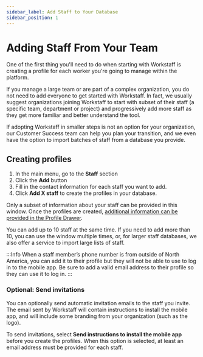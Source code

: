 ```yaml
---
sidebar_label: Add Staff to Your Database
sidebar_position: 1
---
```


# Adding Staff From Your Team

One of the first thing you'll need to do when starting with Workstaff is creating a profile for each worker you're going to manage within the platform.

If you manage a large team or are part of a complex organization, you do not need to add everyone to get started with Workstaff. In fact, we usually suggest organizations joining Workstaff to start with subset of their staff (a specific team, department or project) and progressively add more staff as they get more familiar and better understand the tool.

If adopting Workstaff in smaller steps is not an option for your organization, our Customer Success team can help you plan your transition, and we even have the option to import batches of staff from a database you provide.

## Creating profiles 

1. In the main menu, go to the **Staff** section  
2. Click the **Add** button 
3. Fill in the contact information for each staff you want to add. 
4. Click **Add X staff** to create the profiles in your database.

Only a subset of information about your staff can be provided in this window. Once the profiles are created, [additional information can be provided in the Profile Drawer](profiles).

You can add up to 10 staff at the same time. If you need to add more than 10, you can use the window multiple times, or, for larger staff databases, we also offer a service to import large lists of staff.

:::Info
When a staff member’s phone number is from outside of North America, you can add it to their profile but they will not be able to use to log in to the mobile app. Be sure to add a valid email address to their profile so they can use it to log in.
:::

### Optional: Send invitations

You can optionally send automatic invitation emails to the staff you invite. The email sent by Workstaff will contain instructions to install the mobile app, and will include some branding from your organization (such as the logo). 

To send invitations, select **Send instructions to install the mobile app** before you create the profiles. When this option is selected, at least an email address must be provided for each staff.


